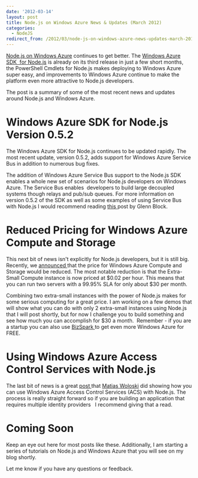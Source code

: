 ```yaml
---
date: '2012-03-14'
layout: post
title: Node.js on Windows Azure News & Updates (March 2012)
categories:
  - NodeJS
redirect_from: /2012/03/node-js-on-windows-azure-news-updates-march-2012/
---
```


[Node.js on Windows Azure](https://www.windowsazure.com/en-us/develop/nodejs/) continues to get better. The [Windows Azure SDK  for Node.js](https://github.com/WindowsAzure/azure-sdk-for-node) is already on its third release in just a few short months, the PowerShell Cmdlets for Node.js makes deploying to Windows Azure super easy, and improvements to Windows Azure continue to make the platform even more attractive to Node.js developers.

The post is a summary of some of the most recent news and updates around Node.js and Windows Azure.

# Windows Azure SDK for Node.js Version 0.5.2
The Windows Azure SDK for Node.js continues to be updated rapidly. The most recent update, version 0.5.2, adds support for Windows Azure Service Bus in addition to numerous bug fixes.

The addition of Windows Azure Service Bus support to the Node.js SDK enables a whole new set of scenarios for Node.js developers on Windows Azure. The Service Bus enables  developers to build large decoupled systems though relays and pub/sub queues. For more information on version 0.5.2 of the SDK as well as some examples of using Service Bus with Node.js I would recommend reading [this ](http://codebetter.com/glennblock/2012/02/14/servicebus-support-in-azure-npm-0-5-2/)post by Glenn Block.

# Reduced Pricing for Windows Azure Compute and Storage
This next bit of news isn't explicitly for Node.js developers, but it is still big. Recently, we [announced ](http://blogs.msdn.com/b/windowsazure/archive/2012/03/08/announcing-reduced-pricing-on-windows-azure-storage-and-compute.aspx)that the price for Windows Azure Compute and Storage would be reduced. The most notable reduction is that the Extra-Small Compute instance is now priced at $0.02 per hour. This means that you can run two servers with a 99.95% SLA for only about $30 per month.

Combining two extra-small instances with the power of Node.js makes for some serious computing for a great price. I am working on a few demos that will show what you can do with only 2 extra-small instances using Node.js that I will post shortly, but for now I challenge you to build something and see how much you can accomplish for $30 a month.  Remember - if you are a startup you can also use [BizSpark ](http://www.microsoft.com/bizspark)to get even more Windows Azure for FREE.

# Using Windows Azure Access Control Services with Node.js
The last bit of news is a great [post ](http://nodeblog.cloudapp.net/using-windows-azure-access-control-service-acs-from-a-node-app)that [Matias Woloski](https://twitter.com/#!/woloski) did showing how you can use Windows Azure Access Control Services (ACS) with Node.js. The process is really straight forward so if you are building an application that requires multiple identity providers   I recommend giving that a read.

# Coming Soon
Keep an eye out here for most posts like these. Additionally, I am starting a series of tutorials on Node.js and Windows Azure that you will see on my blog shortly.

Let me know if you have any questions or feedback.

